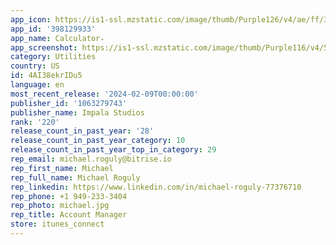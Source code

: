 ```yaml
---
app_icon: https://is1-ssl.mzstatic.com/image/thumb/Purple126/v4/ae/ff/3a/aeff3ab0-2f96-9e80-e640-b33834ecf84b/AppIcon-0-0-1x_U007emarketing-0-7-0-sRGB-0-85-220.png/1024x1024bb.png
app_id: '398129933'
app_name: Calculator₊
app_screenshot: https://is1-ssl.mzstatic.com/image/thumb/Purple116/v4/5c/3a/07/5c3a0792-e8c1-0e44-cbe6-824d65aa618a/084160d1-be34-4da3-bab5-3752e55d9a5d_1284x2778bb.png/1284x2778bb.png
category: Utilities
country: US
id: 4AI38ekrIDu5
language: en
most_recent_release: '2024-02-09T00:00:00'
publisher_id: '1063279743'
publisher_name: Impala Studios
rank: '220'
release_count_in_past_year: '28'
release_count_in_past_year_category: 10
release_count_in_past_year_top_in_category: 29
rep_email: michael.roguly@bitrise.io
rep_first_name: Michael
rep_full_name: Michael Roguly
rep_linkedin: https://www.linkedin.com/in/michael-roguly-77376710
rep_phone: +1 949-233-3404
rep_photo: michael.jpg
rep_title: Account Manager
store: itunes_connect
---
```

